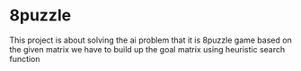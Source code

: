 # 8puzzle
This project is about solving the ai problem that it is 8puzzle game
based on the given matrix we have to build up the goal matrix using heuristic search function 
